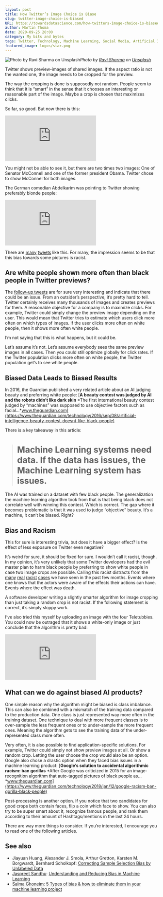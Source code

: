 ```yaml
---
layout: post
title: How Twitter’s Image Choice is Biase
slug: twitter-image-choice-is-biased
URL: https://towardsdatascience.com/how-twitters-image-choice-is-biased-8d3f0ba63379
author: Martin Thoma
date: 2020-09-25 20:00
category: My bits and bytes
tags: Twitter, Technology, Machine Learning, Social Media, Artificial Intelligence
featured_image: logos/star.png
---
```

![Photo by [Ravi Sharma](https://unsplash.com/@ravinepz?utm_source=medium&utm_medium=referral) on [Unsplash](https://unsplash.com?utm_source=medium&utm_medium=referral)](https://cdn-images-1.medium.com/max/10368/0*zuJRjBe7Su-ygZMJ)*Photo by [Ravi Sharma](https://unsplash.com/@ravinepz?utm_source=medium&utm_medium=referral) on [Unsplash](https://unsplash.com?utm_source=medium&utm_medium=referral)*

Twitter shows preview-images of shared images. If the aspect ratio is not the wanted one, the image needs to be cropped for the preview.

The way the cropping is done is supposedly not random. People seem to think that it is “smart” in the sense that it chooses an interesting or reasonable part of the image. Maybe a crop is chosen that maximizes clicks.

So far, so good. But now there is this:

<iframe src="https://medium.com/media/2bb8dd06753f3b0f9e91f064ac8371bc" frameborder=0></iframe>

You might not be able to see it, but there are two times two images: One of Senator McConnell and one of the former president Obama. Twitter chose to show McConnel for both images.

The German comedian Abdelkarim was pointing to Twitter showing preferably blonde people:

<iframe src="https://medium.com/media/afc725dd42bbd294aa937786e3914e16" frameborder=0></iframe>

There are [many](https://twitter.com/_jsimonovski/status/1307542747197239296) [tweets](https://twitter.com/JefCaine/status/1307441209338544148) like this. For many, the impression seems to be that this bias towards some pictures is racist.

## Are white people shown more often than black people in Twitter previews?

The [follow-up tweets](https://twitter.com/bascule/status/1307440596668182528) are for sure very interesting and indicate that there could be an issue. From an outsider’s perspective, it’s pretty hard to tell. Twitter certainly receives many thousands of images and creates previews for them. A reasonable objective for a company is to maximize clicks. For example, Twitter could simply change the preview image depending on the user. This would mean that Twitter tries to estimate which users click more often on which types of images. If the user clicks more often on white people, then it shows more often white people.

I’m not saying that this is what happens, but it could be.

Let’s assume it’s not. Let’s assume everybody sees the same preview images in all cases. Then you could still optimize globally for click rates. If the Twitter population clicks more often on white people, the Twitter population get’s to see white people.

## Biased Data Leads to Biased Results

In 2016, the Guardian published a very related article about an AI judging beauty and preferring white people:
[**A beauty contest was judged by AI and the robots didn’t like dark skin**
*The first international beauty contest judged by “machines” was supposed to use objective factors such as facial…*www.theguardian.com](https://www.theguardian.com/technology/2016/sep/08/artificial-intelligence-beauty-contest-doesnt-like-black-people)

There is a key takeaway in this article:
> # Machine Learning systems need data. If the data has issues, the Machine Learning system has issues.

The AI was trained on a dataset with few black people. The generalization the machine learning algorithm took from that is that being black does not correlate well with winning this contest. Which is correct. The gap where it becomes problematic is that it was used to judge “objective” beauty. It’s a machine, it can’t be biased. Right?

## Bias and Racism

This for sure is interesting trivia, but does it have a bigger effect? Is the effect of less exposure on Twitter even negative?

It’s weird for sure, it should be fixed for sure. I wouldn’t call it racist, though. In my opinion, it’s very unlikely that some Twitter developers had the evil master plan to harm black people by preferring to show white people in case two image crops are possible. Calling this racist distracts from the [many](https://www.theguardian.com/us-news/2020/aug/27/white-supremacists-militias-infiltrate-us-police-report) [real](https://www.nytimes.com/2020/05/27/opinion/racism-white-women.html) [racist](https://abcnews.go.com/US/bbq-becky-golfcart-gail-list-unnecessary-911-calls/story?id=58584961) [cases](https://en.wikipedia.org/wiki/Killing_of_George_Floyd) we have seen in the past few months. Events where one knows that the actors were aware of the effects their actions can have. Events where the effect was death.

A software developer writing a slightly smarter algorithm for image cropping than just taking a random crop is not racist. If the following statement is correct, it’s simply sloppy work.

I’ve also tried this myself by uploading an image with the four Teletubbies. You could now be outraged that it shows a white-only image or just conclude that the algorithm is pretty bad:

<iframe src="https://medium.com/media/2a9d93a6d8cbc33b3df83c1a465f8bea" frameborder=0></iframe>

## What can we do against biased AI products?

One simple reason why the algorithm might be biased is class imbalance. This can also be combined with a mismatch of the training data compared to the production data. One class is just represented way more often in the training dataset. One technique to deal with more frequent classes is to over-sample the less frequent ones or to under-sample the more frequent ones. Meaning the algorithm gets to see the training data of the under-represented class more often.

Very often, it is also possible to find application-specific solutions. For example, Twitter could simply not show preview images at all. Or show a random crop. Letting the user choose the crop would also be an option. Google also chose a drastic option when they faced bias issues in a machine learning product:
[**Google’s solution to accidental algorithmic racism: ban gorillas**
*After Google was criticized in 2015 for an image-recognition algorithm that auto-tagged pictures of black people as…*www.theguardian.com](https://www.theguardian.com/technology/2018/jan/12/google-racism-ban-gorilla-black-people)

Post-processing is another option. If you notice that two candidates for good crops both contain faces, flip a coin which face to show. You can also try to be super smart about it, recognize famous people, and rank them according to their amount of Hashtags/mentions in the last 24 hours.

There are way more things to consider. If you’re interested, I encourage you to read one of the following articles.

## See also

* Jiayuan Huang, Alexander J. Smola, Arthur Gretton, Karsten M. Borgwardt, Bernhard Scholkopf: [Correcting Sample Selection Bias by Unlabeled Data](https://papers.nips.cc/paper/3075-correcting-sample-selection-bias-by-unlabeled-data.pdf)
* [Jaspreet Sandhu](https://www.linkedin.com/in/jaspreetsan/?originalSubdomain=fr): [Understanding and Reducing Bias in Machine Learning](https://towardsdatascience.com/understanding-and-reducing-bias-in-machine-learning-6565e23900ac)
* [Salma Ghoneim](https://www.linkedin.com/in/salma-ghoneim/): [5 Types of bias & how to eliminate them in your machine learning project](https://towardsdatascience.com/5-types-of-bias-how-to-eliminate-them-in-your-machine-learning-project-75959af9d3a0)
